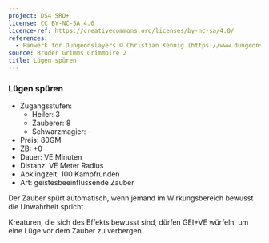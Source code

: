 ```yaml
---
project: DS4 SRD+
license: CC BY-NC-SA 4.0
licence-ref: https://creativecommons.org/licenses/by-nc-sa/4.0/
references: 
  - Fanwerk for Dungeonslayers © Christian Kennig (https://www.dungeonslayers.net/)
source: Bruder Grimms Grimmoire 2
title: Lügen spüren
---
```


### Lügen spüren

- Zugangsstufen:
  - Heiler: 3
  - Zauberer: 8
  - Schwarzmagier: -
- Preis: 80GM
- ZB: +0
- Dauer: VE Minuten
- Distanz: VE Meter Radius
- Abklingzeit: 100 Kampfrunden
- Art: geistesbeeinflussende Zauber

Der Zauber spürt automatisch, wenn jemand im Wirkungsbereich bewusst die Unwahrheit spricht.

Kreaturen, die sich des Effekts bewusst sind, dürfen GEI+VE würfeln, um eine Lüge vor dem Zauber zu verbergen.

